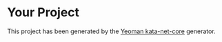 # Your Project

This project has been generated by the [Yeoman kata-net-core](https://github.com/wonderbird/generator-kata-net-core) generator.
